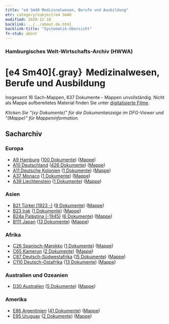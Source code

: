 ```yaml
---
title: "e4 Sm40 Medizinalwesen, Berufe und Ausbildung"
etr: category/subject/e4 Sm40
modified: 2020-12-18
backlink: ../../about.de.html
backlink-title: "Systematik-Übersicht"
fn-stub: about
---
```


### Hamburgisches Welt-Wirtschafts-Archiv (HWWA)
# [e4 Sm40]{.gray}&#8201; Medizinalwesen, Berufe und Ausbildung&#160; 




Insgesamt 16 Sach-Mappen, 637 Dokumente - Mappen unvollständig.
Nicht als Mappe aufbereitetes Material finden Sie unter [digitalisierte Filme](/film/h1_sh).

_Klicken Sie "(xy Dokumente)" für die Dokumentanzeige im DFG-Viewer und "(Mappe)" für Mappeninformation._

## Sacharchiv




### Europa

- [A9 Hamburg](../../../geo/about.de.html#A9) (<a href="https://dfg-viewer.de/show/?tx_dlf[id]=https://pm20.zbw.eu/mets/sh/1409xx/140905/1535xx/153591/public.mets.de.xml" target="_blank">100 Dokumente</a>) ([Mappe](http://purl.org/pressemappe20/folder/sh/140905,153591))
- [A10 Deutschland](../../../geo/about.de.html#A10) (<a href="https://dfg-viewer.de/show/?tx_dlf[id]=https://pm20.zbw.eu/mets/sh/1261xx/126128/1535xx/153591/public.mets.de.xml" target="_blank">426 Dokumente</a>) ([Mappe](http://purl.org/pressemappe20/folder/sh/126128,153591))
- [A11 Deutsche Kolonien](../../../geo/about.de.html#A11) (<a href="https://dfg-viewer.de/show/?tx_dlf[id]=https://pm20.zbw.eu/mets/sh/1409xx/140960/1535xx/153591/public.mets.de.xml" target="_blank">1 Dokumente</a>) ([Mappe](http://purl.org/pressemappe20/folder/sh/140960,153591))
- [A37 Monaco](../../../geo/about.de.html#A37) (<a href="https://dfg-viewer.de/show/?tx_dlf[id]=https://pm20.zbw.eu/mets/sh/1410xx/141013/1535xx/153591/public.mets.de.xml" target="_blank">1 Dokumente</a>) ([Mappe](http://purl.org/pressemappe20/folder/sh/141013,153591))
- [A39 Liechtenstein](../../../geo/about.de.html#A39) (<a href="https://dfg-viewer.de/show/?tx_dlf[id]=https://pm20.zbw.eu/mets/sh/1410xx/141016/1535xx/153591/public.mets.de.xml" target="_blank">1 Dokumente</a>) ([Mappe](http://purl.org/pressemappe20/folder/sh/141016,153591))

### Asien

- [B21 Türkei (1923 -)](../../../geo/about.de.html#B21) (<a href="https://dfg-viewer.de/show/?tx_dlf[id]=https://pm20.zbw.eu/mets/sh/1411xx/141111/1535xx/153591/public.mets.de.xml" target="_blank">9 Dokumente</a>) ([Mappe](http://purl.org/pressemappe20/folder/sh/141111,153591))
- [B23 Irak](../../../geo/about.de.html#B23) (<a href="https://dfg-viewer.de/show/?tx_dlf[id]=https://pm20.zbw.eu/mets/sh/1411xx/141113/1535xx/153591/public.mets.de.xml" target="_blank">1 Dokumente</a>) ([Mappe](http://purl.org/pressemappe20/folder/sh/141113,153591))
- [B24a Palästina (-1945)](../../../geo/about.de.html#B24a) (<a href="https://dfg-viewer.de/show/?tx_dlf[id]=https://pm20.zbw.eu/mets/sh/1411xx/141115/1535xx/153591/public.mets.de.xml" target="_blank">6 Dokumente</a>) ([Mappe](http://purl.org/pressemappe20/folder/sh/141115,153591))
- [B111 Japan](../../../geo/about.de.html#B111) (<a href="https://dfg-viewer.de/show/?tx_dlf[id]=https://pm20.zbw.eu/mets/sh/1412xx/141272/1535xx/153591/public.mets.de.xml" target="_blank">13 Dokumente</a>) ([Mappe](http://purl.org/pressemappe20/folder/sh/141272,153591))

### Afrika

- [C26 Spanisch-Marokko](../../../geo/about.de.html#C26) (<a href="https://dfg-viewer.de/show/?tx_dlf[id]=https://pm20.zbw.eu/mets/sh/1413xx/141359/1535xx/153591/public.mets.de.xml" target="_blank">1 Dokumente</a>) ([Mappe](http://purl.org/pressemappe20/folder/sh/141359,153591))
- [C65 Kamerun](../../../geo/about.de.html#C65) (<a href="https://dfg-viewer.de/show/?tx_dlf[id]=https://pm20.zbw.eu/mets/sh/1414xx/141410/1535xx/153591/public.mets.de.xml" target="_blank">2 Dokumente</a>) ([Mappe](http://purl.org/pressemappe20/folder/sh/141410,153591))
- [C87 Deutsch-Südwestafrika](../../../geo/about.de.html#C87) (<a href="https://dfg-viewer.de/show/?tx_dlf[id]=https://pm20.zbw.eu/mets/sh/1414xx/141450/1535xx/153591/public.mets.de.xml" target="_blank">15 Dokumente</a>) ([Mappe](http://purl.org/pressemappe20/folder/sh/141450,153591))
- [C110 Deutsch-Ostafrika](../../../geo/about.de.html#C110) (<a href="https://dfg-viewer.de/show/?tx_dlf[id]=https://pm20.zbw.eu/mets/sh/1414xx/141471/1535xx/153591/public.mets.de.xml" target="_blank">13 Dokumente</a>) ([Mappe](http://purl.org/pressemappe20/folder/sh/141471,153591))

### Australien und Ozeanien

- [D30 Australien](../../../geo/about.de.html#D30) (<a href="https://dfg-viewer.de/show/?tx_dlf[id]=https://pm20.zbw.eu/mets/sh/1416xx/141621/1535xx/153591/public.mets.de.xml" target="_blank">5 Dokumente</a>) ([Mappe](http://purl.org/pressemappe20/folder/sh/141621,153591))

### Amerika

- [E86 Argentinien](../../../geo/about.de.html#E86) (<a href="https://dfg-viewer.de/show/?tx_dlf[id]=https://pm20.zbw.eu/mets/sh/1416xx/141692/1535xx/153591/public.mets.de.xml" target="_blank">41 Dokumente</a>) ([Mappe](http://purl.org/pressemappe20/folder/sh/141692,153591))
- [E95 Uruguay](../../../geo/about.de.html#E95) (<a href="https://dfg-viewer.de/show/?tx_dlf[id]=https://pm20.zbw.eu/mets/sh/1416xx/141695/1535xx/153591/public.mets.de.xml" target="_blank">2 Dokumente</a>) ([Mappe](http://purl.org/pressemappe20/folder/sh/141695,153591))


